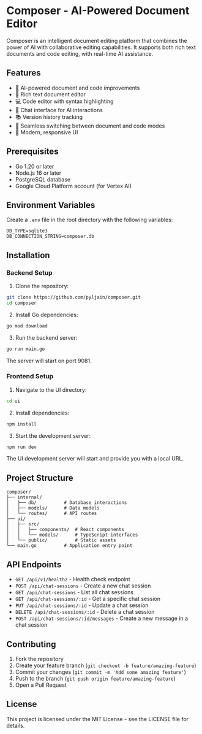 # Composer - AI-Powered Document Editor

Composer is an intelligent document editing platform that combines the power of AI with collaborative editing capabilities. It supports both rich text documents and code editing, with real-time AI assistance.

## Features

- 🤖 AI-powered document and code improvements
- 📝 Rich text document editor
- 💻 Code editor with syntax highlighting
- 💬 Chat interface for AI interactions
- 📚 Version history tracking
- 🔄 Seamless switching between document and code modes
- 🎨 Modern, responsive UI

## Prerequisites

- Go 1.20 or later
- Node.js 16 or later
- PostgreSQL database
- Google Cloud Platform account (for Vertex AI)

## Environment Variables

Create a `.env` file in the root directory with the following variables:

```env
DB_TYPE=sqlite3
DB_CONNECTION_STRING=composer.db
```

## Installation

### Backend Setup

1. Clone the repository:
```bash
git clone https://github.com/pyljain/composer.git
cd composer
```

2. Install Go dependencies:
```bash
go mod download
```

3. Run the backend server:
```bash
go run main.go
```

The server will start on port 9081.

### Frontend Setup

1. Navigate to the UI directory:
```bash
cd ui
```

2. Install dependencies:
```bash
npm install
```

3. Start the development server:
```bash
npm run dev
```

The UI development server will start and provide you with a local URL.

## Project Structure

```
composer/
├── internal/
│   ├── db/          # Database interactions
│   ├── models/      # Data models
│   └── routes/      # API routes
├── ui/
│   ├── src/
│   │   ├── components/  # React components
│   │   └── models/      # TypeScript interfaces
│   └── public/          # Static assets
└── main.go          # Application entry point
```

## API Endpoints

- `GET /api/v1/healthz` - Health check endpoint
- `POST /api/chat-sessions` - Create a new chat session
- `GET /api/chat-sessions` - List all chat sessions
- `GET /api/chat-sessions/:id` - Get a specific chat session
- `PUT /api/chat-sessions/:id` - Update a chat session
- `DELETE /api/chat-sessions/:id` - Delete a chat session
- `POST /api/chat-sessions/:id/messages` - Create a new message in a chat session

## Contributing

1. Fork the repository
2. Create your feature branch (`git checkout -b feature/amazing-feature`)
3. Commit your changes (`git commit -m 'Add some amazing feature'`)
4. Push to the branch (`git push origin feature/amazing-feature`)
5. Open a Pull Request

## License

This project is licensed under the MIT License - see the LICENSE file for details.



